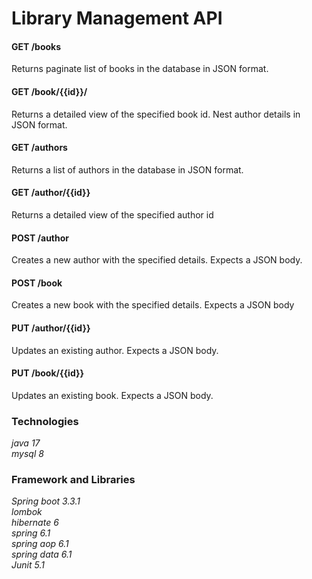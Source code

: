 # Library Management API
#### GET /books
 Returns paginate list of books in the database in JSON format.

#### GET /book/{{id}}/
Returns a detailed view of the specified book id.
Nest author details in JSON format.

#### GET /authors
Returns a list of authors in the database in JSON format.

#### GET /author/{{id}}
Returns a detailed view of the specified author id

#### POST /author
Creates a new author with the specified details.
Expects a JSON body.

#### POST /book
Creates a new book with the specified details.
Expects a JSON body

#### PUT /author/{{id}}
Updates an existing author.
Expects a JSON body.

#### PUT /book/{{id}}
Updates an existing book.
Expects a JSON body.

### Technologies
_java 17_<br>
_mysql 8_<br>

### Framework and Libraries
_Spring boot 3.3.1_ <br>
_lombok_<br>
_hibernate 6_<br>
_spring 6.1_<br>
_spring aop 6.1_<br>
_spring data 6.1_<br>
_Junit 5.1_<br>
